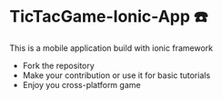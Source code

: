 # TicTacGame-Ionic-App :phone:
This is a mobile application build with ionic framework 

* Fork the repository
* Make your contribution or use it for basic tutorials
* Enjoy you cross-platform game 

